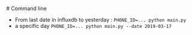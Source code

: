 # Command line
* From last date in influxdb to yesterday :
`PHONE_ID=... python main.py`
* a specific day
`PHONE_ID=... python main.py --date 2019-03-17 `
